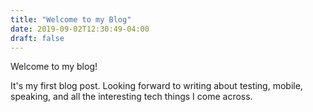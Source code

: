 ```yaml
---
title: "Welcome to my Blog"
date: 2019-09-02T12:30:49-04:00
draft: false
---
```


Welcome to my blog!

It's my first blog post. Looking forward to writing about testing, mobile, speaking, and all the interesting
tech things I come across.

